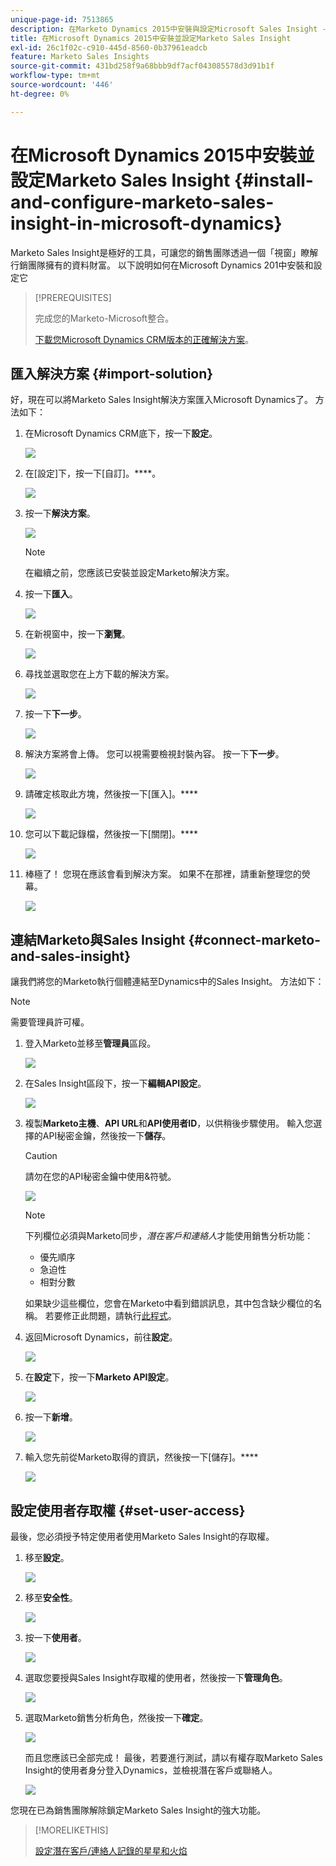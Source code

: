 ```yaml
---
unique-page-id: 7513865
description: 在Marketo Dynamics 2015中安裝與設定Microsoft Sales Insight - Marketo檔案 — 產品檔案
title: 在Microsoft Dynamics 2015中安裝並設定Marketo Sales Insight
exl-id: 26c1f02c-c910-445d-8560-0b37961eadcb
feature: Marketo Sales Insights
source-git-commit: 431bd258f9a68bbb9df7acf043085578d3d91b1f
workflow-type: tm+mt
source-wordcount: '446'
ht-degree: 0%

---
```


# 在Microsoft Dynamics 2015中安裝並設定Marketo Sales Insight {#install-and-configure-marketo-sales-insight-in-microsoft-dynamics}

Marketo Sales Insight是極好的工具，可讓您的銷售團隊透過一個「視窗」瞭解行銷團隊擁有的資料財富。 以下說明如何在Microsoft Dynamics 201中安裝和設定它

>[!PREREQUISITES]
>
>完成您的Marketo-Microsoft整合。
>
>[下載您Microsoft Dynamics CRM版本的正確解決方案](/help/marketo/product-docs/marketo-sales-insight/msi-for-microsoft-dynamics/installing/download-the-marketo-sales-insight-solution-for-microsoft-dynamics.md)。

## 匯入解決方案 {#import-solution}

好，現在可以將Marketo Sales Insight解決方案匯入Microsoft Dynamics了。 方法如下：

1. 在Microsoft Dynamics CRM底下，按一下&#x200B;**設定**。

   ![](assets/image2014-12-12-9-3a4-3a56.png)

1. 在[設定]下，按一下[自訂]。****。

   ![](assets/image2015-4-29-14-3a22-3a1.png)

1. 按一下&#x200B;**解決方案**。

   ![](assets/image2014-12-12-9-3a5-3a17.png)

   >[!NOTE]
   >
   >在繼續之前，您應該已安裝並設定Marketo解決方案。

1. 按一下&#x200B;**匯入**。

   ![](assets/image2014-12-12-9-3a5-3a27.png)

1. 在新視窗中，按一下&#x200B;**瀏覽**。

   ![](assets/image2014-12-12-9-3a5-3a36.png)

1. 尋找並選取您在上方下載的解決方案。

   ![](assets/image2014-12-12-9-3a5-3a45.png)

1. 按一下&#x200B;**下一步**。

   ![](assets/image2014-12-12-9-3a5-3a55.png)

1. 解決方案將會上傳。 您可以視需要檢視封裝內容。 按一下&#x200B;**下一步**。

   ![](assets/image2014-12-12-9-3a6-3a10.png)

1. 請確定核取此方塊，然後按一下[匯入]。****

   ![](assets/image2014-12-12-9-3a6-3a19.png)

1. 您可以下載記錄檔，然後按一下[關閉]。****

   ![](assets/image2014-12-12-9-3a6-3a29.png)

1. 棒極了！ 您現在應該會看到解決方案。 如果不在那裡，請重新整理您的熒幕。

   ![](assets/image2014-12-12-9-3a6-3a40.png)

## 連結Marketo與Sales Insight {#connect-marketo-and-sales-insight}

讓我們將您的Marketo執行個體連結至Dynamics中的Sales Insight。 方法如下：

>[!NOTE]
>
>需要管理員許可權。

1. 登入Marketo並移至&#x200B;**管理員**&#x200B;區段。

   ![](assets/image2014-12-12-9-3a6-3a50.png)

1. 在Sales Insight區段下，按一下&#x200B;**編輯API設定**。

   ![](assets/image2014-12-12-9-3a7-3a0.png)

1. 複製&#x200B;**Marketo主機**、**API URL**&#x200B;和&#x200B;**API使用者ID**，以供稍後步驟使用。 輸入您選擇的API秘密金鑰，然後按一下&#x200B;**儲存**。

   >[!CAUTION]
   >
   >請勿在您的API秘密金鑰中使用&amp;符號。

   ![](assets/image2014-12-12-9-3a7-3a9.png)

   >[!NOTE]
   >
   >下列欄位必須與Marketo同步，*潛在客戶和連絡人*&#x200B;才能使用銷售分析功能：
   >
   >* 優先順序
   >* 急迫性
   >* 相對分數
   >
   >如果缺少這些欄位，您會在Marketo中看到錯誤訊息，其中包含缺少欄位的名稱。 若要修正此問題，請執行[此程式](/help/marketo/product-docs/marketo-sales-insight/msi-for-microsoft-dynamics/setting-up-and-using/required-fields-for-syncing-marketo-with-dynamics.md)。

1. 返回Microsoft Dynamics，前往&#x200B;**設定**。

   ![](assets/image2014-12-12-9-3a7-3a25.png)

1. 在&#x200B;**設定**&#x200B;下，按一下&#x200B;**Marketo API設定**。

   ![](assets/image2014-12-12-9-3a7-3a34.png)

1. 按一下&#x200B;**新增**。

   ![](assets/image2014-12-12-9-3a8-3a8.png)

1. 輸入您先前從Marketo取得的資訊，然後按一下[儲存]。****

   ![](assets/image2014-12-12-9-3a8-3a17.png)

## 設定使用者存取權 {#set-user-access}

最後，您必須授予特定使用者使用Marketo Sales Insight的存取權。

1. 移至&#x200B;**設定**。

   ![](assets/image2014-12-12-9-3a8-3a34.png)

1. 移至&#x200B;**安全性**。

   ![](assets/image2015-4-29-14-3a56-3a33.png)

1. 按一下&#x200B;**使用者**。

   ![](assets/image2015-4-29-14-3a57-3a46.png)

1. 選取您要授與Sales Insight存取權的使用者，然後按一下&#x200B;**管理角色**。

   ![](assets/image2015-4-29-14-3a59-3a31.png)

1. 選取Marketo銷售分析角色，然後按一下&#x200B;**確定**。

   ![](assets/image2014-12-12-9-3a9-3a22.png)

   而且您應該已全部完成！ 最後，若要進行測試，請以有權存取Marketo Sales Insight的使用者身分登入Dynamics，並檢視潛在客戶或聯絡人。

   ![](assets/image2015-4-29-15-3a2-3a27.png)

您現在已為銷售團隊解除鎖定Marketo Sales Insight的強大功能。

>[!MORELIKETHIS]
>
>[設定潛在客戶/連絡人記錄的星星和火焰](/help/marketo/product-docs/marketo-sales-insight/msi-for-microsoft-dynamics/setting-up-and-using/setting-up-stars-and-flames-for-lead-contact-records.md)
